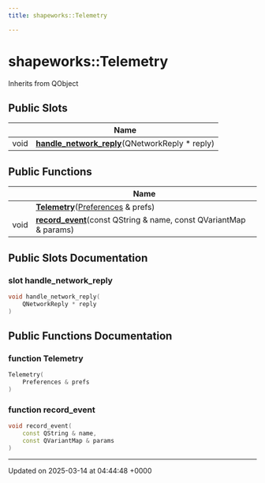 ```yaml
---
title: shapeworks::Telemetry

---
```


# shapeworks::Telemetry





Inherits from QObject

## Public Slots

|                | Name           |
| -------------- | -------------- |
| void | **[handle_network_reply](../Classes/classshapeworks_1_1Telemetry.md#slot-handle-network-reply)**(QNetworkReply * reply) |

## Public Functions

|                | Name           |
| -------------- | -------------- |
| | **[Telemetry](../Classes/classshapeworks_1_1Telemetry.md#function-telemetry)**([Preferences](../Classes/classPreferences.md) & prefs) |
| void | **[record_event](../Classes/classshapeworks_1_1Telemetry.md#function-record-event)**(const QString & name, const QVariantMap & params) |

## Public Slots Documentation

### slot handle_network_reply

```cpp
void handle_network_reply(
    QNetworkReply * reply
)
```


## Public Functions Documentation

### function Telemetry

```cpp
Telemetry(
    Preferences & prefs
)
```


### function record_event

```cpp
void record_event(
    const QString & name,
    const QVariantMap & params
)
```


-------------------------------

Updated on 2025-03-14 at 04:44:48 +0000